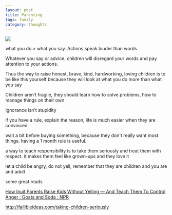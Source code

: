 ```yaml
---
layout: post
title: Parenting
tags: family
category: thoughts
---
```


![](https://images.unsplash.com/photo-1503454537195-1dcabb73ffb9?ixlib=rb-1.2.1&ixid=eyJhcHBfaWQiOjEyMDd9&auto=format&fit=crop&w=600&q=80)

what you do > what you say. Actions speak louder than words 

Whatever you say or advice, children will disregard your words and pay attention to your actions. 

Thus the way to raise honest, brave, kind, hardworking, loving children is to be like this yourself because they will look at what you do more than what you say 

Children aren’t fragile, they should learn how to solve problems, how to manage things on their own 

Ignorance isn’t stupidity

if you have a rule, explain the reason, life is much easier when they are convinced

wait a bit before buying something, because they don't really want most things. having a 1 month rule is useful.

a way to teach responsibility is to take them seriously and treat them with respect. it makes them feel like grown-ups and they love it 

let a child  be angry, do not yell, remember that they are children and you are and adult  

some great reads 

[How Inuit Parents Raise Kids Without Yelling — And Teach Them To Control Anger : Goats and Soda : NPR](https://www.npr.org/sections/goatsandsoda/2019/03/13/685533353/a-playful-way-to-teach-kids-to-control-their-anger)


<http://fallibleideas.com/taking-children-seriously>